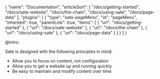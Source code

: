 {
    "name": "Documentation",
    "articleSort": [
        "/docs/getting-started",
        "/docs/sate-website",
        "/docs/the-chain",
        "/docs/using-sate",
        "/docs/page-data"
    ],
    "plugins": [
        {
            "type": "sate-pageMenu",
            "id": "pageMenu",
            "inherited": true,
            "parentLink": true,
            "items": [
                {
                    "url": "/docs/getting-started"
                },
                {
                    "url": "/docs/sate-website"
                },
                {
                    "url": "/docs/the-chain"
                },
                {
                    "url": "/docs/using-sate"
                },
                {
                    "url": "/docs/page-data"
                }
            ]
        }
    ]
}

@intro:

Sate is designed with the following principles in mind:

 * Allow you to focus on content, not configuration
 * Allow you to get a website up and running quickly
 * Be easy to maintain and modify content over time

